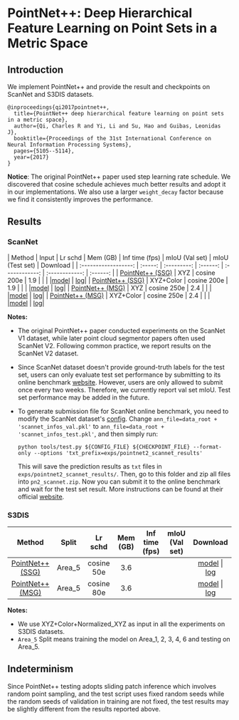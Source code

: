 # PointNet++: Deep Hierarchical Feature Learning on Point Sets in a Metric Space

## Introduction

<!-- [ALGORITHM] -->

We implement PointNet++ and provide the result and checkpoints on ScanNet and S3DIS datasets.

```
@inproceedings{qi2017pointnet++,
  title={PointNet++ deep hierarchical feature learning on point sets in a metric space},
  author={Qi, Charles R and Yi, Li and Su, Hao and Guibas, Leonidas J},
  booktitle={Proceedings of the 31st International Conference on Neural Information Processing Systems},
  pages={5105--5114},
  year={2017}
}
```

**Notice**: The original PointNet++ paper used step learning rate schedule. We discovered that cosine schedule achieves much better results and adopt it in our implementations. We also use a larger `weight_decay` factor because we find it consistently improves the performance.

## Results

### ScanNet

|        Method        |   Input   |   Lr schd   | Mem (GB) | Inf time (fps) | mIoU (Val set) | mIoU (Test set) | Download |
| :------------------: |  :-----:  | :---------: | :------: | :------------: | :------------: | :------: |
| [PointNet++ (SSG)](./pointnet2_ssg_xyz-only_16x2_cosine_200e_scannet-3d-20class.py) |    XYZ    | cosine 200e |    1.9    |           |           |           |[model]() &#124; [log]()|
| [PointNet++ (SSG)](./pointnet2_ssg_16x2_cosine_200e_scannet-3d-20class.py) | XYZ+Color | cosine 200e |   1.9    |           |           |           |[model]() &#124; [log]()|
| [PointNet++ (MSG)](./pointnet2_msg_xyz-only_16x2_cosine_250e_scannet-3d-20class.py) |    XYZ    | cosine 250e |   2.4    |           |           |           |[model]() &#124; [log]()|
| [PointNet++ (MSG)](./pointnet2_msg_16x2_cosine_250e_scannet-3d-20class.py) | XYZ+Color | cosine 250e |   2.4    |           |           |           |[model]() &#124; [log]()|

**Notes:**

- The original PointNet++ paper conducted experiments on the ScanNet V1 dataset, while later point cloud segmentor papers often used ScanNet V2. Following common practice, we report results on the ScanNet V2 dataset.
- Since ScanNet dataset doesn't provide ground-truth labels for the test set, users can only evaluate test set performance by submitting to its online benchmark [website](http://kaldir.vc.in.tum.de/scannet_benchmark/). However, users are only allowed to submit once every two weeks. Therefore, we currently report val set mIoU. Test set performance may be added in the future.
- To generate submission file for ScanNet online benchmark, you need to modify the ScanNet dataset's [config](https://github.com/open-mmlab/mmdetection3d/blob/master/configs/_base_/datasets/scannet_seg-3d-20class.py#L126). Change `ann_file=data_root + 'scannet_infos_val.pkl'` to `ann_file=data_root + 'scannet_infos_test.pkl'`, and then simply run:

  ```shell
  python tools/test.py ${CONFIG_FILE} ${CHECKPOINT_FILE} --format-only --options 'txt_prefix=exps/pointnet2_scannet_results'
  ```

  This will save the prediction results as `txt` files in `exps/pointnet2_scannet_results/`. Then, go to this folder and zip all files into `pn2_scannet.zip`. Now you can submit it to the online benchmark and wait for the test set result. More instructions can be found at their official [website](http://kaldir.vc.in.tum.de/scannet_benchmark/documentation#submission-policy).

### S3DIS

|        Method        |  Split   |  Lr schd   | Mem (GB) | Inf time (fps) | mIoU (Val set) | Download |
| :------------------: |  :----:  | :--------: | :------: | :------------: | :------------: | :------: |
| [PointNet++ (SSG)](./pointnet2_ssg_16x2_cosine_50e_s3dis-3d-13class.py) |  Area_5  | cosine 50e |   3.6    |           |           |[model]() &#124; [log]()|
| [PointNet++ (MSG)](./pointnet2_msg_16x2_cosine_80e_s3dis-3d-13class.py) |  Area_5  | cosine 80e |   3.6    |           |           |[model]() &#124; [log]()|

**Notes:**

- We use XYZ+Color+Normalized_XYZ as input in all the experiments on S3DIS datasets.
- `Area_5` Split means training the model on Area_1, 2, 3, 4, 6 and testing on Area_5.

## Indeterminism

Since PointNet++ testing adopts sliding patch inference which involves random point sampling, and the test script uses fixed random seeds while the random seeds of validation in training are not fixed, the test results may be slightly different from the results reported above.
